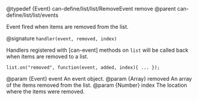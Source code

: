 @typedef {Event} can-define/list/list/RemoveEvent remove
@parent can-define/list/list/events

Event fired when items are removed from the list.

@signature `handler(event, removed, index)`

Handlers registered with [can-event] methods on `list` will be called back when
items are removed to a list.

```
list.on("removed", function(event, added, index){ ... });
```

  @param {Event} event An event object.
  @param {Array} removed An array of the items removed from the list.
  @param {Number} index The location where the items were removed.
